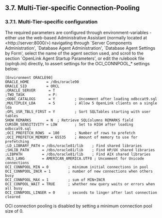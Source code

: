 <div id="mt_oraconpoolmtspecific" class="section">

<div class="titlepage">

<div>

<div>

## 3.7. Multi-Tier-specific Connection-Pooling

</div>

</div>

</div>

<div id="mt_oraconcpoolmt" class="section">

<div class="titlepage">

<div>

<div>

### 3.7.1. Multi-Tier-specific configuration

</div>

</div>

</div>

The required parameters are configured through environment-variables -
either use the web-based Administrative Assistant (normally located at
\<http://server:8000/\>) navigating through \`Server Components
Administration', \`Database Agent Administration', \`Database Agent
Settings by Form', select the name of the agent section used, and scroll
to the section \`OpenLink Agent Startup Parameters', or edit the
rulebook file (oplrqb.ini) directly, to assert settings for the
OCI_CONNPOOL\_\* settings below:

``` programlisting
[Environment ORACLE90]
ORACLE_HOME        = /dbs/oracle90
ORACLE_SID         = ORCL
;ORACLE_SERVER      = T
;TWO_TASK           = P:
;ODBC_CATALOGS      = Y         ; Uncomment after loading odbccat9.sql
;MULTIPLEX_LDA      = 5         ; Allow 5 OpenLink clients on a single lda
;OPL_USR_TBLS_FIRST = Y         ; Sort SQLTables starting with user tables
SHOW_REMARKS       = N  ; Retrieve SQLColumns REMARKS field
CURSOR_SENSITIVITY = LOW        ; Set to HIGH after loading odbccat9.sql
;OCI_PREFETCH_ROWS  = 100       ; Number of rows to prefetch
;OCI_PREFETCH_MEMORY = 65535    ; Amount of memory to use for prefetching
;LD_LIBRARY_PATH = /dbs/oracle81/lib    ; Find shared libraries
;SHLIB_PATH      = /dbs/oracle81/lib    ; Find HP/UX shared libraries
;LIBPATH         = /dbs/oracle81/lib    ; Find AIX shared libraries
;NLS_LANG        = AMERICAN_AMERICA.UTF8 ; Uncomment for Unicode connections
OCI_CONNPOOL_MIN = 0         ; minimum initial connections in pool
OCI_CONNPOOL_INCR = 1        ; number of new connections when others busy
OCI_CONNPOOL_MAX = 1         ; sum of MIN+INCR
OCI_CONPOOL_WAIT = TRUE      ; whether new query waits or errors when all busy
OCI_CONNPOOL_LINGER = 0      ; seconds to linger after last connection cleared
```

OCI connection pooling is disabled by setting a minimum connection pool
size of 0.

</div>

</div>
